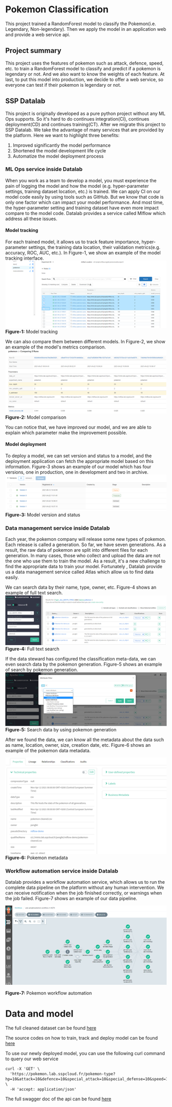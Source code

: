# Pokemon Classification
This project trained a RandomForest model to classify the Pokemon(i.e. Legendary, Non-legendary). 
Then we apply the model in an application web and provide a web service api.

## Project summary
This project uses the features of pokemon such as attack, defence, speed, etc. to train a 
RandomForest model to classify and predict if a pokemon is legendary or not. And we also want to know 
the weights of each feature. At last, to put this model into production, we decide to offer a web service, 
so everyone can test if their pokemon is legendary or not.

## SSP Datalab
This project is originally developed as a pure python project without any ML Ops supports. So it's hard to do 
continues integration(CI), continues deployment(CD) and continues training(CT). After we migrate this 
project to SSP Datalab. We take the advantage of many services that are provided by the
platform. Here we want to highlight three benefits:

1. Improved significantly the model performance
2. Shortened the model development life cycle
3. Automatize the model deployment process

### ML Ops service inside Datalab
When you work as a team to develop a model, you must experience the pain of logging the model and how the model 
(e.g. hyper-parameter settings, training dataset location, etc.) is trained. We can apply CI on our 
model code easily by using tools such as GitHub. But we know that code is only one factor which can 
impact your model performance. And most time, the hyper-parameter setting and training dataset have 
even more impact compare to the model code. Datalab provides a service called Mlflow which address 
all these issues.

#### Model tracking

For each trained model, it allows us to track feature importance, hyper-parameter settings, the training 
data location, their validation metrics(e.g. accuracy, ROC, AUC, etc.). In Figure-1, we show an example of 
the model tracking interface.
![Model tracking](https://raw.githubusercontent.com/pengfei99/mlflow-pokemon-example/master/img/pokemon_metric.PNG)
**Figure-1:**  Model tracking

We can also compare them between different models. In Figure-2, we show an example of the model's metrics
comparison.
![Model comparison](https://raw.githubusercontent.com/pengfei99/mlflow-pokemon-example/master/img/mdoel_camparing.PNG)
**Figure-2:**  Model comparison

You can notice that, we have improved our model, and we are able to explain which parameter make the 
improvement possible. 

#### Model deployment

To deploy a model, we can set version and status to a model, and the deployment application can fetch the 
appropriate model based on this information. Figure-3 shows an example of our model which has four versions, 
one in production, one in development and two in archive.
![Model deployment](https://raw.githubusercontent.com/pengfei99/mlflow-pokemon-example/master/img/model_version.PNG)
**Figure-3:**  Model version and status




### Data management service inside Datalab

Each year, the pokemon company will release some new types of pokemon. Each release is called a generation. So far, we 
have seven generations. As a result, the raw data of pokemon are split into different files for each generation. In many
cases, those who collect and upload the data are not the one who use them to train the model. As a result, it's a new 
challenge to find the appropriate data to train your model. Fortunately , Datalab provide us a data management service 
called Atlas which allow us to find data easily. 

We can search data by their name, type, owner, etc. Figure-4 shows an example of full text search.
![Full text search](https://raw.githubusercontent.com/pengfei99/mlflow-pokemon-example/master/img/atlas_search_by_text.PNG)
**Figure-4:**  Full text search

If the data steward has configured the classification meta-data, we can even search data by the pokemon generation.
Figure-5 shows an example of search by pokemon generation.
![Filter search result](https://raw.githubusercontent.com/pengfei99/mlflow-pokemon-example/master/img/atlas_search_by_class.png)
**Figure-5:**  Search data by using pokemon generation

After we found the data, we can know all the metadata about the data such as name, location, owner, size, creation date,
etc. Figure-6 shows an example of the pokemon data metadata.

![Pokemon metadata](https://raw.githubusercontent.com/pengfei99/mlflow-pokemon-example/master/img/atlas_data_detail.PNG)
**Figure-6:**  Pokemon metadata

### Workflow automation service inside Datalab

Datalab provides a workflow automation service, which allows us to run the complete data pipeline on the platform without
any human intervention. We can receive notification when the job finished correctly, or warnings when the job failed. Figure-7
shows an example of our data pipeline.

![Pokemon workflow automation](https://raw.githubusercontent.com/pengfei99/mlflow-pokemon-example/master/img/pokemon_workflow.PNG)

**Figure-7:**  Pokemon workflow automation


# Data and model

The full cleaned dataset can be found [here](https://minio.lab.sspcloud.fr/pengfei/mlflow-demo/pokemon-cleaned.csv)

The source codes on how to train, track and deploy model can be found [here](https://github.com/pengfei99/mlflow-pokemon-example.git)

To use our newly deployed model, you can use the following curl command to query our web service

```shell
curl -X 'GET' \
  'https://pokemon.lab.sspcloud.fr/pokemon-type?hp=10&attack=10&defence=10&special_attack=10&special_defense=10&speed=10' \
  -H 'accept: application/json'
```

The full swagger doc of the api can be found [here](https://pokemon.lab.sspcloud.fr/docs) 
